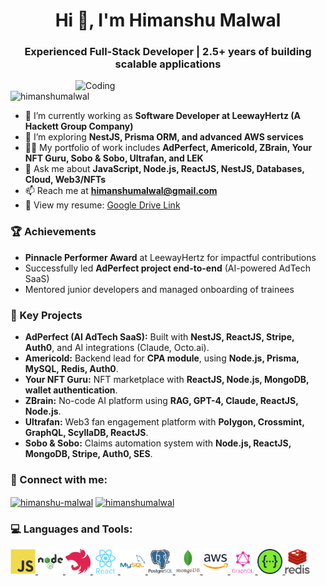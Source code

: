 <h1 align="center">Hi 👋, I'm Himanshu Malwal</h1>
<h3 align="center">Experienced Full-Stack Developer | 2.5+ years of building scalable applications</h3>

<img align="right" alt="Coding" width="400" src="https://i.pinimg.com/originals/f1/e7/34/f1e734f9cade86fe737a9aa404ad5677.gif">

<p align="left"> <img src="https://komarev.com/ghpvc/?username=himanshumalwal&label=Profile%20views&color=0e75b6&style=flat" alt="himanshumalwal" /> </p>

- 🔭 I’m currently working as **Software Developer at LeewayHertz (A Hackett Group Company)**  
- 🌱 I’m exploring **NestJS, Prisma ORM, and advanced AWS services**  
- 👨‍💻 My portfolio of work includes **AdPerfect, Americold, ZBrain, Your NFT Guru, Sobo & Sobo, Ultrafan, and LEK**  
- 💬 Ask me about **JavaScript, Node.js, ReactJS, NestJS, Databases, Cloud, Web3/NFTs**  
- 📫 Reach me at **himanshumalwal@gmail.com**  
- 📄 View my resume: [Google Drive Link](https://drive.google.com/file/d/1RHMR2k9gsjcfeeKddaHZyEOfZRuqXari/view?usp=sharing)  

<h3 align="left">🏆 Achievements</h3>

- **Pinnacle Performer Award** at LeewayHertz for impactful contributions  
- Successfully led **AdPerfect project end-to-end** (AI-powered AdTech SaaS)  
- Mentored junior developers and managed onboarding of trainees  

<h3 align="left">🌟 Key Projects</h3>

- **AdPerfect (AI AdTech SaaS):** Built with **NestJS, ReactJS, Stripe, Auth0**, and AI integrations (Claude, Octo.ai).  
- **Americold:** Backend lead for **CPA module**, using **Node.js, Prisma, MySQL, Redis, Auth0**.  
- **Your NFT Guru:** NFT marketplace with **ReactJS, Node.js, MongoDB, wallet authentication**.  
- **ZBrain:** No-code AI platform using **RAG, GPT-4, Claude, ReactJS, Node.js**.  
- **Ultrafan:** Web3 fan engagement platform with **Polygon, Crossmint, GraphQL, ScyllaDB, ReactJS**.  
- **Sobo & Sobo:** Claims automation system with **Node.js, ReactJS, MongoDB, Stripe, Auth0, SES**.  

<h3 align="left">🔗 Connect with me:</h3>
<p align="left">
<a href="https://linkedin.com/in/himanshu-malwal" target="blank"><img align="center" src="https://raw.githubusercontent.com/rahuldkjain/github-profile-readme-generator/master/src/images/icons/Social/linked-in-alt.svg" alt="himanshu-malwal" height="30" width="40" /></a>
<a href="https://github.com/Himanshumalwal" target="blank"><img align="center" src="https://raw.githubusercontent.com/rahuldkjain/github-profile-readme-generator/master/src/images/icons/Social/github.svg" alt="himanshumalwal" height="30" width="40" /></a>
</p>

<h3 align="left">💻 Languages and Tools:</h3>
<p align="left">
<a href="https://developer.mozilla.org/en-US/docs/Web/JavaScript" target="_blank"> <img src="https://raw.githubusercontent.com/devicons/devicon/master/icons/javascript/javascript-original.svg" alt="javascript" width="40" height="40"/> </a>
<a href="https://nodejs.org" target="_blank"> <img src="https://raw.githubusercontent.com/devicons/devicon/master/icons/nodejs/nodejs-original-wordmark.svg" alt="nodejs" width="40" height="40"/> </a>
<a href="https://nestjs.com/" target="_blank"> <img src="https://raw.githubusercontent.com/devicons/devicon/master/icons/nestjs/nestjs-plain.svg" alt="nestjs" width="40" height="40"/> </a>
<a href="https://reactjs.org/" target="_blank"> <img src="https://raw.githubusercontent.com/devicons/devicon/master/icons/react/react-original-wordmark.svg" alt="react" width="40" height="40"/> </a>
<a href="https://www.mysql.com/" target="_blank"> <img src="https://raw.githubusercontent.com/devicons/devicon/master/icons/mysql/mysql-original-wordmark.svg" alt="mysql" width="40" height="40"/> </a>
<a href="https://www.postgresql.org/" target="_blank"> <img src="https://raw.githubusercontent.com/devicons/devicon/master/icons/postgresql/postgresql-original-wordmark.svg" alt="postgresql" width="40" height="40"/> </a>
<a href="https://www.mongodb.com/" target="_blank"> <img src="https://raw.githubusercontent.com/devicons/devicon/master/icons/mongodb/mongodb-original-wordmark.svg" alt="mongodb" width="40" height="40"/> </a>
<a href="https://aws.amazon.com/" target="_blank"> <img src="https://raw.githubusercontent.com/devicons/devicon/master/icons/amazonwebservices/amazonwebservices-original.svg" alt="aws" width="40" height="40"/> </a>
<a href="https://graphql.org/" target="_blank"> <img src="https://raw.githubusercontent.com/devicons/devicon/master/icons/graphql/graphql-plain-wordmark.svg" alt="graphql" width="40" height="40"/> </a>
<a href="https://swagger.io/" target="_blank"> <img src="https://raw.githubusercontent.com/devicons/devicon/master/icons/swagger/swagger-original.svg" alt="swagger" width="40" height="40"/> </a>
<a href="https://redis.io/" target="_blank"> <img src="https://raw.githubusercontent.com/devicons/devicon/master/icons/redis/redis-original-wordmark.svg" alt="redis" width="40" height="40"/> </a>
</p>

